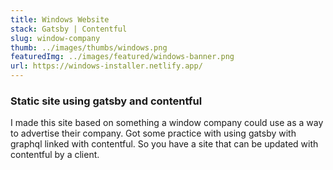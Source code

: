 ```yaml
---
title: Windows Website
stack: Gatsby | Contentful
slug: window-company
thumb: ../images/thumbs/windows.png
featuredImg: ../images/featured/windows-banner.png
url: https://windows-installer.netlify.app/
---
```


### Static site using gatsby and contentful

I made this site based on something a window company could use as a way to advertise their company. Got some practice with using gatsby with graphql linked with contentful. So you have a site that can be updated with contentful by a client.
